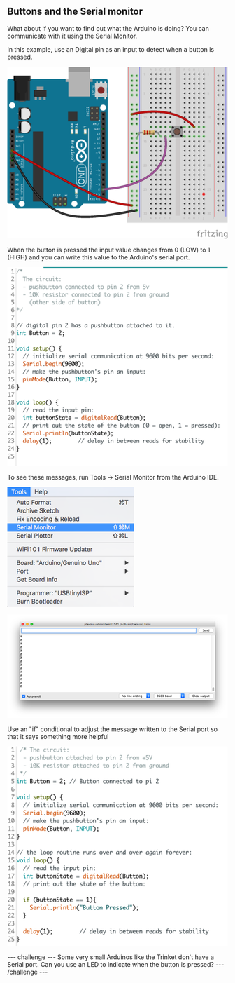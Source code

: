 ## Buttons and the Serial monitor

What about if you want to find out what the Arduino is doing? You can communicate with it using the Serial Monitor.

In this example, use an Digital pin as an input to detect when a button is pressed.

![](images/button.png)

When the button is pressed the input value changes from 0 (LOW) to 1 (HIGH) and you can write this value to the Arduino's serial port.

![](images/button-code.png)

To see these messages, run Tools -> Serial Monitor from the Arduino IDE.

![](images/serial1.png)

![](images/serial2.png)

Use an "if" conditional to adjust the message written to the Serial port so that it says something more helpful

![](images/button-code2.png)


--- challenge ---
Some very small Arduinos like the Trinket don't have a Serial port. Can you use an LED to indicate when the button is pressed?
--- /challenge ---
